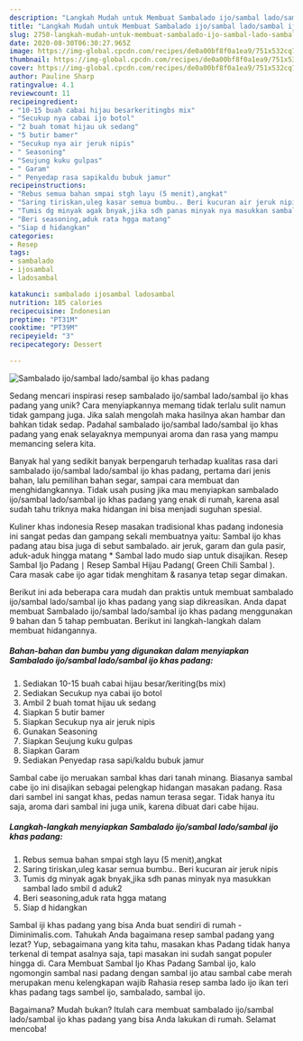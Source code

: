 ```yaml
---
description: "Langkah Mudah untuk Membuat Sambalado ijo/sambal lado/sambal ijo khas padang Anti Gagal"
title: "Langkah Mudah untuk Membuat Sambalado ijo/sambal lado/sambal ijo khas padang Anti Gagal"
slug: 2750-langkah-mudah-untuk-membuat-sambalado-ijo-sambal-lado-sambal-ijo-khas-padang-anti-gagal
date: 2020-08-30T06:30:27.965Z
image: https://img-global.cpcdn.com/recipes/de0a00bf8f0a1ea9/751x532cq70/sambalado-ijosambal-ladosambal-ijo-khas-padang-foto-resep-utama.jpg
thumbnail: https://img-global.cpcdn.com/recipes/de0a00bf8f0a1ea9/751x532cq70/sambalado-ijosambal-ladosambal-ijo-khas-padang-foto-resep-utama.jpg
cover: https://img-global.cpcdn.com/recipes/de0a00bf8f0a1ea9/751x532cq70/sambalado-ijosambal-ladosambal-ijo-khas-padang-foto-resep-utama.jpg
author: Pauline Sharp
ratingvalue: 4.1
reviewcount: 11
recipeingredient:
- "10-15 buah cabai hijau besarkeritingbs mix"
- "Secukup nya cabai ijo botol"
- "2 buah tomat hijau uk sedang"
- "5 butir bamer"
- "Secukup nya air jeruk nipis"
- " Seasoning"
- "Seujung kuku gulpas"
- " Garam"
- " Penyedap rasa sapikaldu bubuk jamur"
recipeinstructions:
- "Rebus semua bahan smpai stgh layu (5 menit),angkat"
- "Saring tiriskan,uleg kasar semua bumbu.. Beri kucuran air jeruk nipis"
- "Tumis dg minyak agak bnyak,jika sdh panas minyak nya masukkan sambal lado smbil d aduk2"
- "Beri seasoning,aduk rata hgga matang"
- "Siap d hidangkan"
categories:
- Resep
tags:
- sambalado
- ijosambal
- ladosambal

katakunci: sambalado ijosambal ladosambal 
nutrition: 185 calories
recipecuisine: Indonesian
preptime: "PT31M"
cooktime: "PT39M"
recipeyield: "3"
recipecategory: Dessert

---
```



![Sambalado ijo/sambal lado/sambal ijo khas padang](https://img-global.cpcdn.com/recipes/de0a00bf8f0a1ea9/751x532cq70/sambalado-ijosambal-ladosambal-ijo-khas-padang-foto-resep-utama.jpg)

Sedang mencari inspirasi resep sambalado ijo/sambal lado/sambal ijo khas padang yang unik? Cara menyiapkannya memang tidak terlalu sulit namun tidak gampang juga. Jika salah mengolah maka hasilnya akan hambar dan bahkan tidak sedap. Padahal sambalado ijo/sambal lado/sambal ijo khas padang yang enak selayaknya mempunyai aroma dan rasa yang mampu memancing selera kita.

Banyak hal yang sedikit banyak berpengaruh terhadap kualitas rasa dari sambalado ijo/sambal lado/sambal ijo khas padang, pertama dari jenis bahan, lalu pemilihan bahan segar, sampai cara membuat dan menghidangkannya. Tidak usah pusing jika mau menyiapkan sambalado ijo/sambal lado/sambal ijo khas padang yang enak di rumah, karena asal sudah tahu triknya maka hidangan ini bisa menjadi suguhan spesial.

Kuliner khas indonesia Resep masakan tradisional khas padang indonesia ini sangat pedas dan gampang sekali membuatnya yaitu: Sambal ijo khas padang atau bisa juga di sebut sambalado. air jeruk, garam dan gula pasir, aduk-aduk hingga matang * Sambal lado mudo siap untuk disajikan. Resep Sambal Ijo Padang ∣ Resep Sambal Hijau Padang( Green Chili Sambal ). Cara masak cabe ijo agar tidak menghitam &amp; rasanya tetap segar dimakan.


Berikut ini ada beberapa cara mudah dan praktis untuk membuat sambalado ijo/sambal lado/sambal ijo khas padang yang siap dikreasikan. Anda dapat membuat Sambalado ijo/sambal lado/sambal ijo khas padang menggunakan 9 bahan dan 5 tahap pembuatan. Berikut ini langkah-langkah dalam membuat hidangannya.

<!--inarticleads1-->

##### Bahan-bahan dan bumbu yang digunakan dalam menyiapkan Sambalado ijo/sambal lado/sambal ijo khas padang:

1. Sediakan 10-15 buah cabai hijau besar/keriting(bs mix)
1. Sediakan Secukup nya cabai ijo botol
1. Ambil 2 buah tomat hijau uk sedang
1. Siapkan 5 butir bamer
1. Siapkan Secukup nya air jeruk nipis
1. Gunakan  Seasoning
1. Siapkan Seujung kuku gulpas
1. Siapkan  Garam
1. Sediakan  Penyedap rasa sapi/kaldu bubuk jamur


Sambal cabe ijo meruakan sambal khas dari tanah minang. Biasanya sambal cabe ijo ini disajikan sebagai pelengkap hidangan masakan padang. Rasa dari sambel ini sangat khas, pedas namun terasa segar. Tidak hanya itu saja, aroma dari sambal ini juga unik, karena dibuat dari cabe hijau. 

<!--inarticleads2-->

##### Langkah-langkah menyiapkan Sambalado ijo/sambal lado/sambal ijo khas padang:

1. Rebus semua bahan smpai stgh layu (5 menit),angkat
1. Saring tiriskan,uleg kasar semua bumbu.. Beri kucuran air jeruk nipis
1. Tumis dg minyak agak bnyak,jika sdh panas minyak nya masukkan sambal lado smbil d aduk2
1. Beri seasoning,aduk rata hgga matang
1. Siap d hidangkan


Sambal iji khas padang yang bisa Anda buat sendiri di rumah - Diminimalis.com. Tahukah Anda bagaimana resep sambal padang yang lezat? Yup, sebagaimana yang kita tahu, masakan khas Padang tidak hanya terkenal di tempat asalnya saja, tapi masakan ini sudah sangat populer hingga di. Cara Membuat Sambal Ijo Khas Padang Sambal ijo, kalo ngomongin sambal nasi padang dengan sambal ijo atau sambal cabe merah merupakan menu kelengkapan wajib Rahasia resep samba lado ijo ikan teri khas padang tags sambel ijo, sambalado, sambal ijo. 

Bagaimana? Mudah bukan? Itulah cara membuat sambalado ijo/sambal lado/sambal ijo khas padang yang bisa Anda lakukan di rumah. Selamat mencoba!
